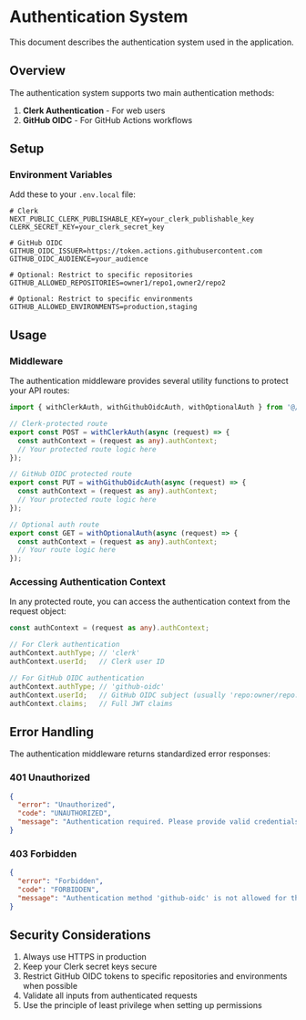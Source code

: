 # Authentication System

This document describes the authentication system used in the application.

## Overview

The authentication system supports two main authentication methods:
1. **Clerk Authentication** - For web users
2. **GitHub OIDC** - For GitHub Actions workflows

## Setup

### Environment Variables

Add these to your `.env.local` file:

```env
# Clerk
NEXT_PUBLIC_CLERK_PUBLISHABLE_KEY=your_clerk_publishable_key
CLERK_SECRET_KEY=your_clerk_secret_key

# GitHub OIDC
GITHUB_OIDC_ISSUER=https://token.actions.githubusercontent.com
GITHUB_OIDC_AUDIENCE=your_audience

# Optional: Restrict to specific repositories
GITHUB_ALLOWED_REPOSITORIES=owner1/repo1,owner2/repo2

# Optional: Restrict to specific environments
GITHUB_ALLOWED_ENVIRONMENTS=production,staging
```

## Usage

### Middleware

The authentication middleware provides several utility functions to protect your API routes:

```typescript
import { withClerkAuth, withGithubOidcAuth, withOptionalAuth } from '@/middleware/auth';

// Clerk-protected route
export const POST = withClerkAuth(async (request) => {
  const authContext = (request as any).authContext;
  // Your protected route logic here
});

// GitHub OIDC protected route
export const PUT = withGithubOidcAuth(async (request) => {
  const authContext = (request as any).authContext;
  // Your protected route logic here
});

// Optional auth route
export const GET = withOptionalAuth(async (request) => {
  const authContext = (request as any).authContext;
  // Your route logic here
});
```

### Accessing Authentication Context

In any protected route, you can access the authentication context from the request object:

```typescript
const authContext = (request as any).authContext;

// For Clerk authentication
authContext.authType; // 'clerk'
authContext.userId;   // Clerk user ID

// For GitHub OIDC authentication
authContext.authType; // 'github-oidc'
authContext.userId;   // GitHub OIDC subject (usually 'repo:owner/repo:environment:name')
authContext.claims;   // Full JWT claims
```

## Error Handling

The authentication middleware returns standardized error responses:

### 401 Unauthorized

```json
{
  "error": "Unauthorized",
  "code": "UNAUTHORIZED",
  "message": "Authentication required. Please provide valid credentials."
}
```

### 403 Forbidden

```json
{
  "error": "Forbidden",
  "code": "FORBIDDEN",
  "message": "Authentication method 'github-oidc' is not allowed for this endpoint."
}
```

## Security Considerations

1. Always use HTTPS in production
2. Keep your Clerk secret keys secure
3. Restrict GitHub OIDC tokens to specific repositories and environments when possible
4. Validate all inputs from authenticated requests
5. Use the principle of least privilege when setting up permissions
